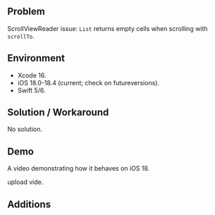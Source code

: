 ## Problem


ScrollViewReader issue: `List` returns empty cells when scrolling with `scrollTo`.


## Environment


- Xcode 16.
- iOS 18.0-18.4 (current; check on futureversions).
- Swift 5/6.


## Solution / Workaround


No solution.


## Demo


A video demonstrating how it behaves on iOS 18.


upload vide.


## Additions

